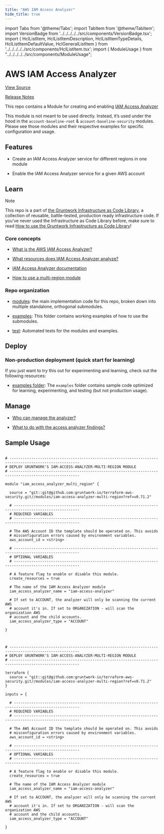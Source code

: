 ```yaml
---
title: "AWS IAM Access Analyzer"
hide_title: true
---
```


import Tabs from '@theme/Tabs';
import TabItem from '@theme/TabItem';
import VersionBadge from '../../../../../src/components/VersionBadge.tsx';
import { HclListItem, HclListItemDescription, HclListItemTypeDetails, HclListItemDefaultValue, HclGeneralListItem } from '../../../../../src/components/HclListItem.tsx';
import { ModuleUsage } from "../../../../../src/components/ModuleUsage";

<VersionBadge repoTitle="Security Modules" version="0.71.2" lastModifiedVersion="0.70.0"/>

# AWS IAM Access Analyzer

<a href="https://github.com/gruntwork-io/terraform-aws-security/tree/v0.71.2/modules/iam-access-analyzer-multi-region" className="link-button" title="View the source code for this module in GitHub.">View Source</a>

<a href="https://github.com/gruntwork-io/terraform-aws-security/releases/tag/v0.70.0" className="link-button" title="Release notes for only versions which impacted this module.">Release Notes</a>

This repo contains a Module for creating and enabling [IAM Access Analyzer](https://docs.aws.amazon.com/IAM/latest/UserGuide/access-analyzer-getting-started.html)

This module is not meant to be used directly. Instead, it’s used under the hood in the `account-baseline-root` & `account-baseline-security` modules. Please see those modules and their respective examples for specific configuration and usage.

## Features

*   Create an IAM Access Analyzer service for different regions in one module

*   Enable the IAM Access Analyzer service for a given AWS account

## Learn

Note

This repo is a part of [the Gruntwork Infrastructure as Code Library](https://gruntwork.io/infrastructure-as-code-library/), a collection of reusable, battle-tested, production ready infrastructure code. If you’ve never used the Infrastructure as Code Library before, make sure to read [How to use the Gruntwork Infrastructure as Code Library](https://gruntwork.io/guides/foundations/how-to-use-gruntwork-infrastructure-as-code-library/)!

### Core concepts

*   [What is the AWS IAM Access Analyzer?](https://github.com/gruntwork-io/terraform-aws-security/tree/v0.71.2/modules/iam-access-analyzer-multi-region/core-concepts.md#what-is-the-aws-iam-access-analyzer?)

*   [What resources does IAM Access Analyzer analyze?](https://github.com/gruntwork-io/terraform-aws-security/tree/v0.71.2/modules/iam-access-analyzer-multi-region/core-concepts.md#what-resources-does-iam-access-analyzer-analyze?)

*   [IAM Access Analyzer documentation](https://docs.aws.amazon.com/IAM/latest/UserGuide/what-is-access-analyzer.html)

*   [How to use a multi-region module](https://github.com/gruntwork-io/terraform-aws-security/tree/v0.71.2/codegen/core-concepts.md#how-to-use-a-multi-region-module)

### Repo organization

*   [modules](https://github.com/gruntwork-io/terraform-aws-security/tree/v0.71.2/modules): the main implementation code for this repo, broken down into multiple standalone, orthogonal submodules.

*   [examples](https://github.com/gruntwork-io/terraform-aws-security/tree/v0.71.2/examples): This folder contains working examples of how to use the submodules.

*   [test](https://github.com/gruntwork-io/terraform-aws-security/tree/v0.71.2/test): Automated tests for the modules and examples.

## Deploy

### Non-production deployment (quick start for learning)

If you just want to try this out for experimenting and learning, check out the following resources:

*   [examples folder](https://github.com/gruntwork-io/terraform-aws-security/tree/v0.71.2/examples): The `examples` folder contains sample code optimized for learning, experimenting, and testing (but not production usage).

## Manage

*   [Who can manage the analyzer?](https://github.com/gruntwork-io/terraform-aws-security/tree/v0.71.2/modules/iam-access-analyzer-multi-region/core-concepts.md#who-can-manage-the-analyzer?)

*   [What to do with the access analyzer findings?](https://github.com/gruntwork-io/terraform-aws-security/tree/v0.71.2/modules/iam-access-analyzer-multi-region/core-concepts.md#what-to-do-with-the-access-analyzer-findings?)

## Sample Usage

<Tabs>
<TabItem value="terraform" label="Terraform" default>

```hcl title="main.tf"

# ------------------------------------------------------------------------------------------------------
# DEPLOY GRUNTWORK'S IAM-ACCESS-ANALYZER-MULTI-REGION MODULE
# ------------------------------------------------------------------------------------------------------

module "iam_access_analyzer_multi_region" {

  source = "git::git@github.com:gruntwork-io/terraform-aws-security.git//modules/iam-access-analyzer-multi-region?ref=v0.71.2"

  # ----------------------------------------------------------------------------------------------------
  # REQUIRED VARIABLES
  # ----------------------------------------------------------------------------------------------------

  # The AWS Account ID the template should be operated on. This avoids
  # misconfiguration errors caused by environment variables.
  aws_account_id = <string>

  # ----------------------------------------------------------------------------------------------------
  # OPTIONAL VARIABLES
  # ----------------------------------------------------------------------------------------------------

  # A feature flag to enable or disable this module.
  create_resources = true

  # The name of the IAM Access Analyzer module
  iam_access_analyzer_name = "iam-access-analyzer"

  # If set to ACCOUNT, the analyzer will only be scanning the current AWS
  # account it's in. If set to ORGANIZATION - will scan the organization AWS
  # account and the child accounts.
  iam_access_analyzer_type = "ACCOUNT"

}


```

</TabItem>
<TabItem value="terragrunt" label="Terragrunt" default>

```hcl title="terragrunt.hcl"

# ------------------------------------------------------------------------------------------------------
# DEPLOY GRUNTWORK'S IAM-ACCESS-ANALYZER-MULTI-REGION MODULE
# ------------------------------------------------------------------------------------------------------

terraform {
  source = "git::git@github.com:gruntwork-io/terraform-aws-security.git//modules/iam-access-analyzer-multi-region?ref=v0.71.2"
}

inputs = {

  # ----------------------------------------------------------------------------------------------------
  # REQUIRED VARIABLES
  # ----------------------------------------------------------------------------------------------------

  # The AWS Account ID the template should be operated on. This avoids
  # misconfiguration errors caused by environment variables.
  aws_account_id = <string>

  # ----------------------------------------------------------------------------------------------------
  # OPTIONAL VARIABLES
  # ----------------------------------------------------------------------------------------------------

  # A feature flag to enable or disable this module.
  create_resources = true

  # The name of the IAM Access Analyzer module
  iam_access_analyzer_name = "iam-access-analyzer"

  # If set to ACCOUNT, the analyzer will only be scanning the current AWS
  # account it's in. If set to ORGANIZATION - will scan the organization AWS
  # account and the child accounts.
  iam_access_analyzer_type = "ACCOUNT"

}


```

</TabItem>
</Tabs>


<!-- ##DOCS-SOURCER-START
{
  "originalSources": [
    "https://github.com/gruntwork-io/terraform-aws-security/tree/v0.71.2/modules/iam-access-analyzer-multi-region/readme.adoc",
    "https://github.com/gruntwork-io/terraform-aws-security/tree/v0.71.2/modules/iam-access-analyzer-multi-region/variables.tf",
    "https://github.com/gruntwork-io/terraform-aws-security/tree/v0.71.2/modules/iam-access-analyzer-multi-region/outputs.tf"
  ],
  "sourcePlugin": "module-catalog-api",
  "hash": "e09eac86231f90d6eaad1a2f8b6b138b"
}
##DOCS-SOURCER-END -->
